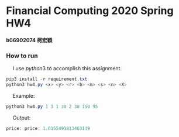 # Financial Computing 2020 Spring HW4

**b06902074 柯宏穎**

### How to run

&emsp; I use $python3$ to accomplish this assignment.

```powershell
pip3 install -r requirement.txt
python3 hw4.py <x> <y> <r> <b> <m> <s> <n> <X>
```

&emsp; Example:

```powershell
python3 hw4.py 1 3 1 30 2 30 150 95
```

&emsp; Output:

```powershell
price: price: 1.0155491813463149
```

